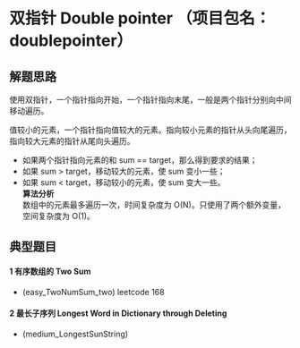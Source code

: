# 双指针 Double pointer （项目包名：doublepointer）
## 解题思路

使用双指针，一个指针指向开始，一个指针指向末尾，一般是两个指针分别向中间移动遍历。

值较小的元素，一个指针指向值较大的元素。指向较小元素的指针从头向尾遍历，
指向较大元素的指针从尾向头遍历。
* 如果两个指针指向元素的和 sum == target，那么得到要求的结果；
* 如果 sum > target，移动较大的元素，使 sum 变小一些；
* 如果 sum < target，移动较小的元素，使 sum 变大一些。  
**算法分析**  
数组中的元素最多遍历一次，时间复杂度为 O(N)。只使用了两个额外变量，空间复杂度为 O(1)。
## 典型题目
#### 1 有序数组的 Two Sum
* (easy_TwoNumSum_two)  leetcode 168
#### 2 最长子序列 Longest Word in Dictionary through Deleting
* (medium_LongestSunString)
